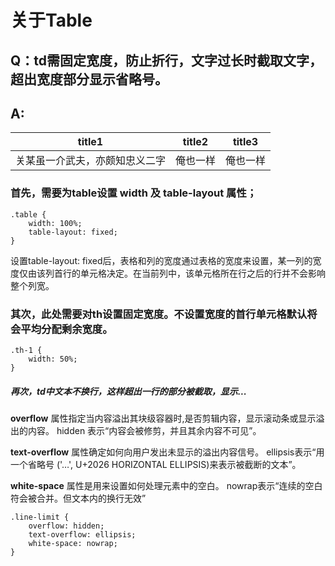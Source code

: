 # 关于Table
## Q：td需固定宽度，防止折行，文字过长时截取文字，超出宽度部分显示省略号。
## A:
<table class="table">
    <thead>
        <tr>
            <th class="th-1">title1</th>
            <th class="th-2">title2</th>
            <th class="th-3">title3</th>
        </tr>
    <thead>
    <tbody>
        <tr>
            <td class="line-limit">关某虽一介武夫，亦颇知忠义二字</td>
            <td class="line-limit">俺也一样</td>
            <td class="line-limit">俺也一样</td>
        </tr>
    </tbody>
</table>


### 首先，需要为table设置 **width** 及 **table-layout** 属性；

    .table {
        width: 100%;
        table-layout: fixed;
    }

设置table-layout: fixed后，表格和列的宽度通过表格的宽度来设置，某一列的宽度仅由该列首行的单元格决定。在当前列中，该单元格所在行之后的行并不会影响整个列宽。

### 其次，此处需要对th设置固定宽度。不设置宽度的首行单元格默认将会平均分配剩余宽度。

    .th-1 {
        width: 50%;
    }

##### 再次，td中文本不换行，这样超出一行的部分被截取，显示...

**overflow** 属性指定当内容溢出其块级容器时,是否剪辑内容，显示滚动条或显示溢出的内容。
hidden 表示“内容会被修剪，并且其余内容不可见”。

**text-overflow** 属性确定如何向用户发出未显示的溢出内容信号。
ellipsis表示“用一个省略号 ('…', U+2026 HORIZONTAL ELLIPSIS)来表示被截断的文本”。

**white-space** 属性是用来设置如何处理元素中的空白。
nowrap表示“连续的空白符会被合并。但文本内的换行无效”

    .line-limit {
        overflow: hidden;
        text-overflow: ellipsis;
        white-space: nowrap;
    }

